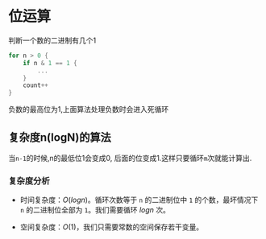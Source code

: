 # 位运算

判断一个数的二进制有几个1
```go
for n > 0 {
    if n & 1 == 1 {
        ...
    }
    count++
}
```

负数的最高位为1,上面算法处理负数时会进入死循环

## 复杂度n(logN)的算法
当`n-1`的时候,n的最低位1会变成0, 后面的位变成1.这样只要循环`m`次就能计算出.

### 复杂度分析

* 时间复杂度：$O(logn)$。循环次数等于 `n` 的二进制位中 `1` 的个数，最坏情况下 `n` 的二进制位全部为 `1`。我们需要循环 $logn$ 次。

* 空间复杂度：$O(1)$，我们只需要常数的空间保存若干变量。
